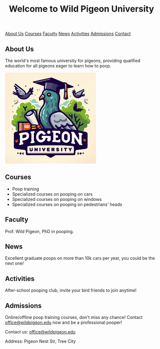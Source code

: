 <html lang="en">
<head>
    <meta charset="UTF-8">
    <meta name="viewport" content="width=device-width, initial-scale=1.0">
</head>
<body>
    <header>
        <h1>Welcome to Wild Pigeon University</h1>
    </header>
    <nav>
        <a href="#about">About Us</a>
        <a href="#courses">Courses</a>
        <a href="#faculty">Faculty</a>
        <a href="#news">News</a>
        <a href="#activities">Activities</a>
        <a href="#admissions">Admissions</a>
        <a href="#contact">Contact</a>
    </nav>
    <div class="container">
        <section id="about">
            <h2>About Us</h2>
            <p>The world's most famous university for pigeons, providing qualified education for all pigeons eager to learn how to poop.</p>
            <img src="pigeon.jpg" alt="Wild Pigeon" style="width: 300px; height: auto;">
        </section>
        <section id="courses">
            <h2>Courses</h2>
            <ul>
                <li>Poop training</li>
                <li>Specialized courses on pooping on cars</li>
                <li>Specialized courses on pooping on windows</li>
                <li>Specialized courses on pooping on pedestrians' heads</li>
            </ul>
        </section>
        <section id="faculty">
            <h2>Faculty</h2>
            <p>Prof. Wild Pigeon, PhD in pooping.</p>
        </section>
        <section id="news">
            <h2>News</h2>
            <p>Excellent graduate poops on more than 10k cars per year, you could be the next one!</p>
        </section>
        <section id="activities">
            <h2>Activities</h2>
            <p>After-school pooping club, invite your bird friends to join anytime!</p>
        </section>
        <section id="admissions">
            <h2>Admissions</h2>
            <p>Online/offline poop training courses, don't miss any chance! Contact <a href="mailto:office@wildpigeon.edu">office@wildpigeon.edu</a> now and be a professional pooper!</p>
        </section>
    </div>
    <footer>
        <p>Contact us: <a href="mailto:office@wildpigeon.edu">office@wildpigeon.edu</a></p>
        <p>Address: Pigeon Nest Str, Tree City</p>
    </footer>
</body>
</html>
